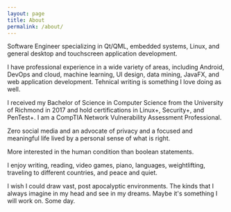 ```yaml
---
layout: page
title: About
permalink: /about/
---
```


Software Engineer specializing in Qt/QML, embedded systems, Linux, and general desktop and touchscreen application development.  

I have professional experience in a wide variety of areas, including Android, DevOps and cloud, machine learning, UI design, data mining, JavaFX, and web application development.  Tehnical writing is something I love doing as well. 

I received my Bachelor of Science in Computer Science from the University of Richmond in 2017 and hold certifications in Linux+, Security+, and PenTest+.  I am a CompTIA Network Vulnerability Assessment Professional.

Zero social media and an advocate of privacy and a focused and meaningful life lived by a personal sense of what is right.

More interested in the human condition than boolean statements.

I enjoy writing, reading, video games, piano, languages, weightlifting, traveling to different countries, and peace and quiet.

I wish I could draw vast, post apocalyptic environments. The kinds that I always imagine in my head and see in my dreams. Maybe it's something I will work on. Some day.
